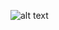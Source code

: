 ![alt text](https://64.media.tumblr.com/4c12127b6a75e1ef42c57027e4517023/tumblr_osmmoffDf81sjwwzso1_540.gifv "Logos")
